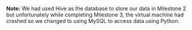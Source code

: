 **Note:** We had used Hive as the database to store our data in Milestone 2 but unfortunately while completing Milestone 3, the virtual machine had crashed so we changed to using MySQL to access data using Python.
